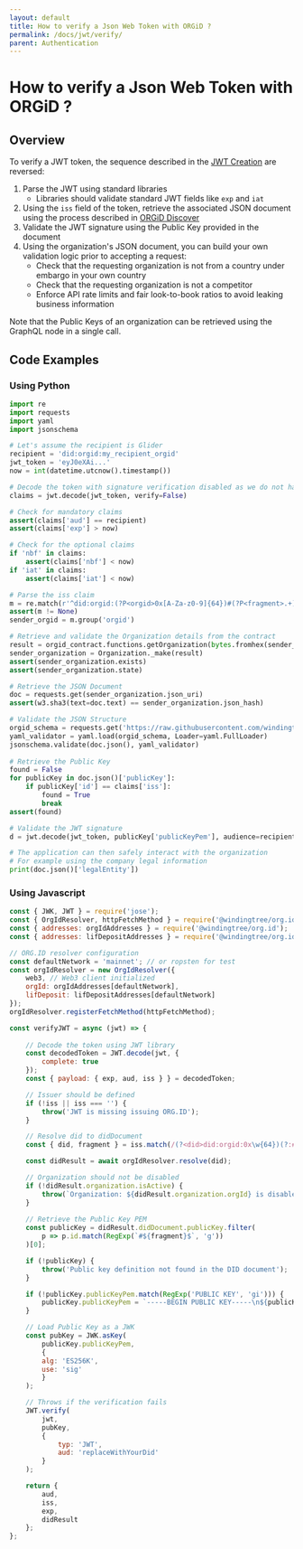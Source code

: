 ```yaml
---
layout: default
title: How to verify a Json Web Token with ORGiD ?
permalink: /docs/jwt/verify/
parent: Authentication
---
```


# How to verify a Json Web Token with ORGiD ?

## Overview

To verify a JWT token, the sequence described in the [JWT Creation](/docs/jwt/create) are reversed:

1. Parse the JWT using standard libraries
    + Libraries should validate standard JWT fields like `exp` and `iat`
2. Using the `iss` field of the token, retrieve the associated JSON document using the process described in [ORGiD Discover](/docs/orgid/orgid-discover)
3. Validate the JWT signature using the Public Key provided in the document
4. Using the organization's JSON document, you can build your own validation logic prior to accepting a request:
    + Check that the requesting organization is not from a country under embargo in your own country
    + Check that the requesting organization is not a competitor
    + Enforce API rate limits and fair look-to-book ratios to avoid leaking business information

Note that the Public Keys of an organization can be retrieved using the GraphQL node in a single call.

## Code Examples

### Using Python

```python
import re
import requests
import yaml
import jsonschema

# Let's assume the recipient is Glider
recipient = 'did:orgid:my_recipient_orgid'
jwt_token = 'eyJ0eXAi...' 
now = int(datetime.utcnow().timestamp())

# Decode the token with signature verification disabled as we do not have the Public Key yet
claims = jwt.decode(jwt_token, verify=False)

# Check for mandatory claims
assert(claims['aud'] == recipient)
assert(claims['exp'] > now)

# Check for the optional claims
if 'nbf' in claims:
    assert(claims['nbf'] < now)
if 'iat' in claims:
    assert(claims['iat'] < now)

# Parse the iss claim
m = re.match(r'^did:orgid:(?P<orgid>0x[A-Za-z0-9]{64})#(?P<fragment>.+)$', claims['iss'])
assert(m != None)
sender_orgid = m.group('orgid')

# Retrieve and validate the Organization details from the contract
result = orgid_contract.functions.getOrganization(bytes.fromhex(sender_orgid[2:])).call()
sender_organization = Organization._make(result)
assert(sender_organization.exists)
assert(sender_organization.state)

# Retrieve the JSON Document
doc = requests.get(sender_organization.json_uri)
assert(w3.sha3(text=doc.text) == sender_organization.json_hash)

# Validate the JSON Structure
orgid_schema = requests.get('https://raw.githubusercontent.com/windingtree/org.json-schema/master/src/orgid-json-schema.yaml').text
yaml_validator = yaml.load(orgid_schema, Loader=yaml.FullLoader)
jsonschema.validate(doc.json(), yaml_validator)
                    
# Retrieve the Public Key
found = False
for publicKey in doc.json()['publicKey']:
    if publicKey['id'] == claims['iss']:
        found = True
        break
assert(found)        

# Validate the JWT signature
d = jwt.decode(jwt_token, publicKey['publicKeyPem'], audience=recipient)

# The application can then safely interact with the organization
# For example using the company legal information
print(doc.json()['legalEntity'])
```

### Using Javascript

```javascript
const { JWK, JWT } = require('jose');
const { OrgIdResolver, httpFetchMethod } = require('@windingtree/org.id-resolver');
const { addresses: orgIdAddresses } = require('@windingtree/org.id');
const { addresses: lifDepositAddresses } = require('@windingtree/org.id-lif-deposit');

// ORG.ID resolver configuration
const defaultNetwork = 'mainnet'; // or ropsten for test
const orgIdResolver = new OrgIdResolver({
    web3, // Web3 client initialized
    orgId: orgIdAddresses[defaultNetwork],
    lifDeposit: lifDepositAddresses[defaultNetwork]
});
orgIdResolver.registerFetchMethod(httpFetchMethod);

const verifyJWT = async (jwt) => {
  
    // Decode the token using JWT library
    const decodedToken = JWT.decode(jwt, {
        complete: true
    });
    const { payload: { exp, aud, iss } } = decodedToken;

    // Issuer should be defined
    if (!iss || iss === '') {
        throw('JWT is missing issuing ORG.ID');
    }

    // Resolve did to didDocument
    const { did, fragment } = iss.match(/(?<did>did:orgid:0x\w{64})(?:#{1})?(?<fragment>\w+)?/).groups;

    const didResult = await orgIdResolver.resolve(did);

    // Organization should not be disabled
    if (!didResult.organization.isActive) {
        throw(`Organization: ${didResult.organization.orgId} is disabled`);
    }
    
    // Retrieve the Public Key PEM
    const publicKey = didResult.didDocument.publicKey.filter(
        p => p.id.match(RegExp(`#${fragment}$`, 'g'))
    )[0];

    if (!publicKey) {
        throw('Public key definition not found in the DID document');
    }

    if (!publicKey.publicKeyPem.match(RegExp('PUBLIC KEY', 'gi'))) {
        publicKey.publicKeyPem = `-----BEGIN PUBLIC KEY-----\n${publicKey.publicKeyPem}\n-----END PUBLIC KEY-----`;
    }

    // Load Public Key as a JWK
    const pubKey = JWK.asKey(
        publicKey.publicKeyPem,
        {
        alg: 'ES256K',
        use: 'sig'
        }
    );

    // Throws if the verification fails
    JWT.verify(
        jwt,
        pubKey,
        {
            typ: 'JWT',
            aud: 'replaceWithYourDid'
        }
    );

    return {
        aud,
        iss,
        exp,
        didResult
    };
};
```
